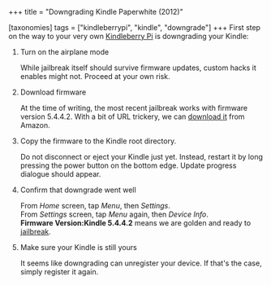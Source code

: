 +++
title = "Downgrading Kindle Paperwhite (2012)"

[taxonomies]
tags = ["kindleberrypi", "kindle", "downgrade"]
+++
First step on the way to your very own [Kindleberry Pi][kindleberry-pi] is
downgrading your Kindle:

1. Turn on the airplane mode

	While jailbreak itself should survive firmware updates, custom hacks it enables might not. Proceed at your own risk. 

2. Download firmware

	At the time of writing, the most recent jailbreak works with firmware version 5.4.4.2. With a bit of URL trickery, we can [download it][firmware] from Amazon.

3. Copy the firmware to the Kindle root directory.

	Do not disconnect or eject your Kindle just yet. Instead, restart it by long pressing the power button on the bottom edge. Update progress dialogue should appear.

4. Confirm that downgrade went well

	From _Home_ screen, tap _Menu_, then _Settings_.  
From _Settings_ screen, tap _Menu_ again, then _Device Info_.  
**Firmware Version:Kindle 5.4.4.2** means we are golden and ready to [jailbreak](@/blog/2015/2015-12-14-kindle-jailbreak.md).

5. Make sure your Kindle is still yours

	It seems like downgrading can unregister your device. If that's
the case, simply register it again.	

[kindleberry-pi]: http://maxogden.com/kindleberry-wireless.html
[firmware]: https://s3.amazonaws.com/G7G_FirmwareUpdates_WebDownloads/update_kindle_5.4.4.2.bin 

